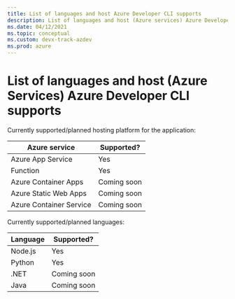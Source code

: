 ```yaml
---
title: List of languages and host Azure Developer CLI supports
description: List of languages and host (Azure services) Azure Developer CLI supports.
ms.date: 04/12/2021
ms.topic: conceptual
ms.custom: devx-track-azdev
ms.prod: azure
---
```

# List of languages and host (Azure Services) Azure Developer CLI supports

Currently supported/planned hosting platform for the application:

| Azure service      | Supported? |
| ----------- | ----------- |
| Azure App Service | Yes  |
| Function  | Yes |
| Azure Container Apps    | Coming soon |
| Azure Static Web Apps  | Coming soon |
| Azure Container Service | Coming soon |

Currently supported/planned languages:

| Language      | Supported? |
| ----------- | ----------- |
| Node.js | Yes  |
| Python    | Yes |
| .NET | Coming soon |
| Java | Coming soon |